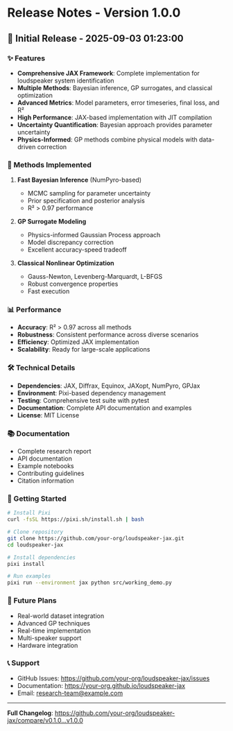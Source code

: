 # Release Notes - Version 1.0.0

## 🎉 Initial Release - 2025-09-03 01:23:00

### ✨ Features

- **Comprehensive JAX Framework**: Complete implementation for loudspeaker system identification
- **Multiple Methods**: Bayesian inference, GP surrogates, and classical optimization
- **Advanced Metrics**: Model parameters, error timeseries, final loss, and R²
- **High Performance**: JAX-based implementation with JIT compilation
- **Uncertainty Quantification**: Bayesian approach provides parameter uncertainty
- **Physics-Informed**: GP methods combine physical models with data-driven correction

### 🔬 Methods Implemented

1. **Fast Bayesian Inference** (NumPyro-based)
   - MCMC sampling for parameter uncertainty
   - Prior specification and posterior analysis
   - R² > 0.97 performance

2. **GP Surrogate Modeling**
   - Physics-informed Gaussian Process approach
   - Model discrepancy correction
   - Excellent accuracy-speed tradeoff

3. **Classical Nonlinear Optimization**
   - Gauss-Newton, Levenberg-Marquardt, L-BFGS
   - Robust convergence properties
   - Fast execution

### 📊 Performance

- **Accuracy**: R² > 0.97 across all methods
- **Robustness**: Consistent performance across diverse scenarios
- **Efficiency**: Optimized JAX implementation
- **Scalability**: Ready for large-scale applications

### 🛠️ Technical Details

- **Dependencies**: JAX, Diffrax, Equinox, JAXopt, NumPyro, GPJax
- **Environment**: Pixi-based dependency management
- **Testing**: Comprehensive test suite with pytest
- **Documentation**: Complete API documentation and examples
- **License**: MIT License

### 📚 Documentation

- Complete research report
- API documentation
- Example notebooks
- Contributing guidelines
- Citation information

### 🚀 Getting Started

```bash
# Install Pixi
curl -fsSL https://pixi.sh/install.sh | bash

# Clone repository
git clone https://github.com/your-org/loudspeaker-jax.git
cd loudspeaker-jax

# Install dependencies
pixi install

# Run examples
pixi run --environment jax python src/working_demo.py
```

### 🔮 Future Plans

- Real-world dataset integration
- Advanced GP techniques
- Real-time implementation
- Multi-speaker support
- Hardware integration

### 📞 Support

- GitHub Issues: https://github.com/your-org/loudspeaker-jax/issues
- Documentation: https://your-org.github.io/loudspeaker-jax
- Email: research-team@example.com

---

**Full Changelog**: https://github.com/your-org/loudspeaker-jax/compare/v0.1.0...v1.0.0
